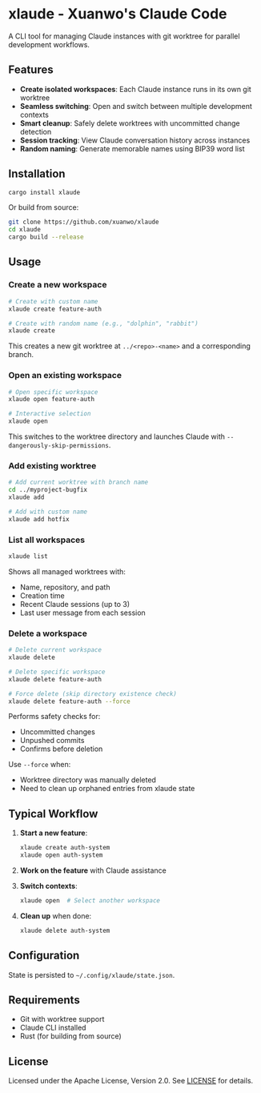 # xlaude - Xuanwo's Claude Code

A CLI tool for managing Claude instances with git worktree for parallel development workflows.

## Features

- **Create isolated workspaces**: Each Claude instance runs in its own git worktree
- **Seamless switching**: Open and switch between multiple development contexts
- **Smart cleanup**: Safely delete worktrees with uncommitted change detection
- **Session tracking**: View Claude conversation history across instances
- **Random naming**: Generate memorable names using BIP39 word list

## Installation

```bash
cargo install xlaude
```

Or build from source:

```bash
git clone https://github.com/xuanwo/xlaude
cd xlaude
cargo build --release
```

## Usage

### Create a new workspace

```bash
# Create with custom name
xlaude create feature-auth

# Create with random name (e.g., "dolphin", "rabbit")
xlaude create
```

This creates a new git worktree at `../<repo>-<name>` and a corresponding branch.

### Open an existing workspace

```bash
# Open specific workspace
xlaude open feature-auth

# Interactive selection
xlaude open
```

This switches to the worktree directory and launches Claude with `--dangerously-skip-permissions`.

### Add existing worktree

```bash
# Add current worktree with branch name
cd ../myproject-bugfix
xlaude add

# Add with custom name
xlaude add hotfix
```

### List all workspaces

```bash
xlaude list
```

Shows all managed worktrees with:
- Name, repository, and path
- Creation time
- Recent Claude sessions (up to 3)
- Last user message from each session

### Delete a workspace

```bash
# Delete current workspace
xlaude delete

# Delete specific workspace
xlaude delete feature-auth

# Force delete (skip directory existence check)
xlaude delete feature-auth --force
```

Performs safety checks for:
- Uncommitted changes
- Unpushed commits
- Confirms before deletion

Use `--force` when:
- Worktree directory was manually deleted
- Need to clean up orphaned entries from xlaude state

## Typical Workflow

1. **Start a new feature**:
   ```bash
   xlaude create auth-system
   xlaude open auth-system
   ```

2. **Work on the feature** with Claude assistance

3. **Switch contexts**:
   ```bash
   xlaude open  # Select another workspace
   ```

4. **Clean up** when done:
   ```bash
   xlaude delete auth-system
   ```

## Configuration

State is persisted to `~/.config/xlaude/state.json`.

## Requirements

- Git with worktree support
- Claude CLI installed
- Rust (for building from source)

## License

Licensed under the Apache License, Version 2.0. See [LICENSE](LICENSE) for details.